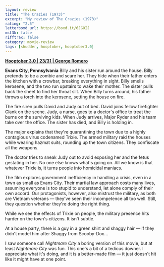 ```yaml
---
layout: review
title: "The Crazies (1973)"
excerpt: "My review of The Crazies (1973)"
rating: "2.5"
letterboxd_url: https://boxd.it/6JGOIJ
mst3k: false
rifftrax: false
category: movie-review
tags: [shudder, hooptober, hooptober3.0]
---
```


<b><a href="https://boxd.it/pRNoI/detail" title="Hooptober 3.0 | 23/31 | George Romero" target="_blank" rel="noopener">Hooptober 3.0 | 23/31 | George Romero</a></b>

<b>Evans City, Pennsylvania</b>
Billy and his sister run around the house. Billy pretends to be a zombie and scare her. They hide when their father enters the kitchen with a crowbar, breaking everything in sight. Billy smells kerosene, and the two run upstairs to wake their mother. The sister pulls back the sheet to find her throat slit. When Billy turns around, his father throws a torch into the kerosene, setting the house on fire.

The fire siren pulls David and Judy out of bed. David joins fellow firefighter Clank on the scene. Judy, a nurse, goes to a doctor's office to treat the burns on the surviving kids. When Judy arrives, Major Ryder and his team take over the office. The sister has died, and Billy is holding in.

The major explains that they're quarantining the town due to a highly contagious virus codenamed Trixie. The armed military raid the houses while wearing hazmat suits, rounding up the town citizens. They confiscate all the weapons.

The doctor tries to sneak Judy out to avoid exposing her and the fetus gestating in her. No one else knows what's going on. All we know is that whatever Trixie is, it turns people into homicidal maniacs.

The film explores government inefficiency in handling a crisis, even in a town as small as Evans City. Their martial law approach costs many lives, assuming everyone is too stupid to understand, let alone comply of their own accord. Our protagonists, however, also mistrust the military, as both are Vietnam veterans — they've seen their incompetence all too well. Still, they question whether they're doing the right thing.

While we see the effects of Trixie on people, the military presence hits harder on the town's citizens. It isn't subtle.

At a house party, there is a guy in a green shirt and shaggy hair — if they didn't model him after Shaggy from Scooby-Doo...

I saw someone call <i>Nightmare City</i> a boring version of this movie, but at least <i>Nightmare City</i> was fun. This one's a bit of a tedious downer. I appreciate what it's doing, and it is a better-made film — it just doesn't hit like it might have at one point.
